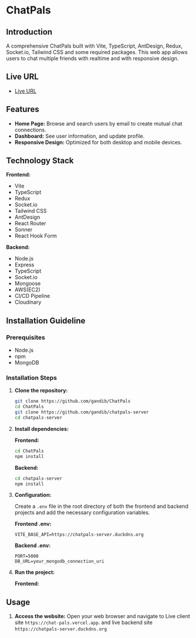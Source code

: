 # ChatPals

## Introduction

A comprehensive ChatPals built with Vite, TypeScript, AntDesign, Redux, Socket.io, Tailwind CSS and some required packages. This web app allows users to chat multiple friends with realtime and with responsive design.

## Live URL

- [Live URL](https://chat-pals.vercel.app)

## Features

- **Home Page:** Browse and search users by email to create mutual chat connections.
- **Dashboard:** See user information, and update profile.
- **Responsive Design:** Optimized for both desktop and mobile devices.

## Technology Stack

**Frontend:**

- Vite
- TypeScript
- Redux
- Socket.io
- Tailwind CSS
- AntDesign
- React Router
- Sonner
- React Hook Form

**Backend:**

- Node.js
- Express
- TypeScript
- Socket.io
- Mongoose
- AWS(EC2)
- CI/CD Pipeline
- Cloudinary

## Installation Guideline

### Prerequisites

- Node.js
- npm
- MongoDB

### Installation Steps

1. **Clone the repository:**

   ```bash
   git clone https://github.com/gandib/ChatPals
   cd ChatPals
   git clone https://github.com/gandib/chatpals-server
   cd chatpals-server
   ```

2. **Install dependencies:**

   **Frontend:**

   ```bash
   cd ChatPals
   npm install
   ```

   **Backend:**

   ```bash
   cd chatpals-server
   npm install
   ```

3. **Configuration:**

   Create a `.env` file in the root directory of both the frontend and backend projects and add the necessary configuration variables.

   **Frontend .env:**

   ```env
   VITE_BASE_API=https://chatpals-server.duckdns.org
   ```

   **Backend .env:**

   ```env
   PORT=5000
   DB_URL=your_mongodb_connection_uri
   ```

4. **Run the project:**

   **Frontend:**

## Usage

1. **Access the website:**
   Open your web browser and navigate to Live client site `https://chat-pals.vercel.app`. and live backend site `https://chatpals-server.duckdns.org`
